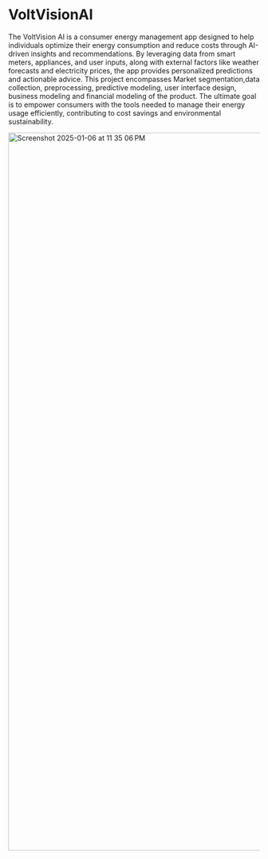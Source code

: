 # VoltVisionAI

The VoltVision AI is a consumer energy management app  designed to help individuals optimize their energy consumption and reduce costs through AI-driven insights and recommendations. By leveraging data from smart meters, appliances, and user inputs, along with external factors like weather forecasts and electricity prices, the app provides personalized predictions and actionable advice. This project encompasses Market segmentation,data collection, preprocessing, predictive modeling, user interface design, business modeling and financial modeling of the product. The ultimate goal is to empower consumers with the tools needed to manage their energy usage efficiently, contributing to cost savings and environmental sustainability.

<img width="1440" alt="Screenshot 2025-01-06 at 11 35 06 PM" src="https://github.com/user-attachments/assets/d16f43fa-0329-460a-9048-1ffcc3f9f9b6" />
